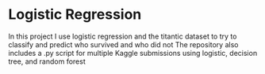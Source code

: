 # Logistic Regression
In this project I use logistic regression and the titantic dataset to try to classify and predict who survived and who did not
The repository also includes a .py script for multiple Kaggle submissions using logistic, decision tree, and random forest
